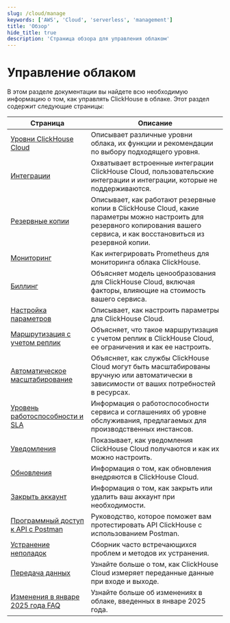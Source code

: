 ```yaml
---
slug: /cloud/manage
keywords: ['AWS', 'Cloud', 'serverless', 'management']
title: 'Обзор'
hide_title: true
description: 'Страница обзора для управления облаком'
---
```



# Управление облаком

В этом разделе документации вы найдете всю необходимую информацию о том, как управлять ClickHouse в облаке. Этот раздел содержит следующие страницы:

| Страница                                                                  | Описание                                                                                                                                         |
|---------------------------------------------------------------------------|-------------------------------------------------------------------------------------------------------------------------------------------------|
| [Уровни ClickHouse Cloud](/cloud/manage/cloud-tiers)           | Описывает различные уровни облака, их функции и рекомендации по выбору подходящего уровня.                                                     |
| [Интеграции](/manage/integrations)                          | Охватывает встроенные интеграции ClickHouse Cloud, пользовательские интеграции и интеграции, которые не поддерживаются.                        |
| [Резервные копии](/cloud/manage/backups)                              | Описывает, как работают резервные копии в ClickHouse Cloud, какие параметры можно настроить для резервного копирования вашего сервиса, и как восстановиться из резервной копии. |
| [Мониторинг](/integrations/prometheus)                        | Как интегрировать Prometheus для мониторинга облака ClickHouse.                                                                                 |
| [Биллинг](/cloud/manage/billing/overview)                     | Объясняет модель ценообразования для ClickHouse Cloud, включая факторы, влияющие на стоимость вашего сервиса.                                   |
| [Настройка параметров](/manage/settings)                      | Описывает, как настроить параметры для ClickHouse Cloud.                                                                                         |
| [Маршрутизация с учетом реплик](/manage/replica-aware-routing)        | Объясняет, что такое маршрутизация с учетом реплик в ClickHouse Cloud, ее ограничения и как ее настроить.                                        |
| [Автоматическое масштабирование](/manage/scaling)                          | Объясняет, как службы ClickHouse Cloud могут быть масштабированы вручную или автоматически в зависимости от ваших потребностей в ресурсах.      |
| [Уровень работоспособности и SLA](/cloud/manage/service-uptime)        | Информация о работоспособности сервиса и соглашениях об уровне обслуживания, предлагаемых для производственных инстансов.                      |
| [Уведомления](/cloud/notifications)                         | Показывает, как уведомления ClickHouse Cloud получаются и как их можно настроить.                                                               |
| [Обновления](/manage/updates)                                   | Информация о том, как обновления внедряются в ClickHouse Cloud.                                                                                  |
| [Закрыть аккаунт](/cloud/manage/close_account)                 | Информация о том, как закрыть или удалить ваш аккаунт при необходимости.                                                                        |
| [Программный доступ к API с Postman](/cloud/manage/postman) | Руководство, которое поможет вам протестировать API ClickHouse с использованием Postman.                                                         |
| [Устранение неполадок](/faq/troubleshooting)                       | Сборник часто встречающихся проблем и методов их устранения.                                                                                     |
| [Передача данных](./network-data-transfer.mdx)                          | Узнайте больше о том, как ClickHouse Cloud измеряет переданные данные при входе и выходе.                                                       |
| [Изменения в январе 2025 года FAQ](./jan2025_faq/index.md)                        | Узнайте больше об изменениях в облаке, введенных в январе 2025 года.                                                                             |
